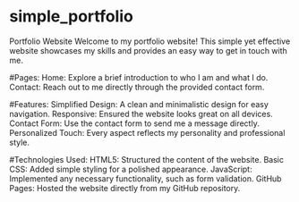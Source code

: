# simple_portfolio
Portfolio Website
Welcome to my portfolio website! This simple yet effective website showcases my skills and provides an easy way to get in touch with me.

#Pages:
Home: Explore a brief introduction to who I am and what I do.
Contact: Reach out to me directly through the provided contact form.

#Features:
Simplified Design: A clean and minimalistic design for easy navigation.
Responsive: Ensured the website looks great on all devices.
Contact Form: Use the contact form to send me a message directly.
Personalized Touch: Every aspect reflects my personality and professional style.

#Technologies Used:
HTML5: Structured the content of the website.
Basic CSS: Added simple styling for a polished appearance.
JavaScript: Implemented any necessary functionality, such as form validation.
GitHub Pages: Hosted the website directly from my GitHub repository.
